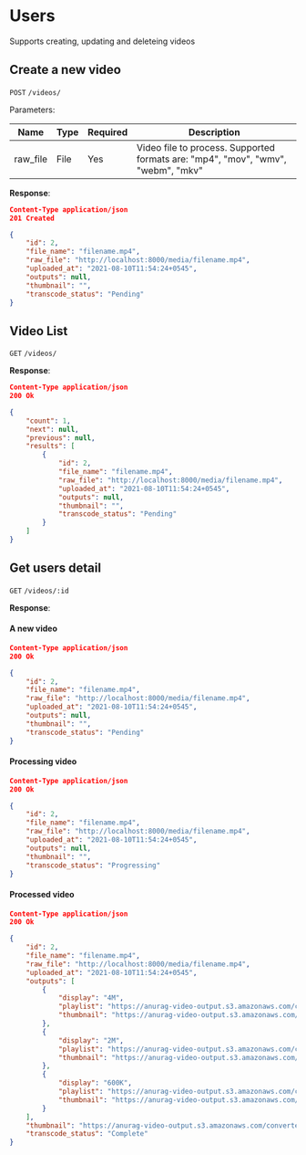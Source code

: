 # Users
Supports creating, updating and deleteing videos

## Create a new video
`POST` `/videos/`

Parameters:

Name       | Type   | Required | Description
-----------|--------|----------|------------
raw_file   | File   | Yes      | Video file to process. Supported formats are: "mp4", "mov", "wmv", "webm", "mkv"

**Response**:

```json
Content-Type application/json
201 Created

{
    "id": 2,
    "file_name": "filename.mp4",
    "raw_file": "http://localhost:8000/media/filename.mp4",
    "uploaded_at": "2021-08-10T11:54:24+0545",
    "outputs": null,
    "thumbnail": "",
    "transcode_status": "Pending"
}
```

## Video List
`GET` `/videos/`

**Response**:

```json
Content-Type application/json
200 Ok

{
    "count": 1,
    "next": null,
    "previous": null,
    "results": [
        {
            "id": 2,
            "file_name": "filename.mp4",
            "raw_file": "http://localhost:8000/media/filename.mp4",
            "uploaded_at": "2021-08-10T11:54:24+0545",
            "outputs": null,
            "thumbnail": "",
            "transcode_status": "Pending"
        }
    ]
}

```


## Get users detail
`GET` `/videos/:id`

**Response**:

#### A new video
```json
Content-Type application/json
200 Ok

{
    "id": 2,
    "file_name": "filename.mp4",
    "raw_file": "http://localhost:8000/media/filename.mp4",
    "uploaded_at": "2021-08-10T11:54:24+0545",
    "outputs": null,
    "thumbnail": "",
    "transcode_status": "Pending"
}
```

#### Processing video
```json
Content-Type application/json
200 Ok

{
    "id": 2,
    "file_name": "filename.mp4",
    "raw_file": "http://localhost:8000/media/filename.mp4",
    "uploaded_at": "2021-08-10T11:54:24+0545",
    "outputs": null,
    "thumbnail": "",
    "transcode_status": "Progressing"
}
```

#### Processed video
```json
Content-Type application/json
200 Ok

{
    "id": 2,
    "file_name": "filename.mp4",
    "raw_file": "http://localhost:8000/media/filename.mp4",
    "uploaded_at": "2021-08-10T11:54:24+0545",
    "outputs": [
        {
            "display": "4M",
            "playlist": "https://anurag-video-output.s3.amazonaws.com/converted/filename.mp44M.m3u8",
            "thumbnail": "https://anurag-video-output.s3.amazonaws.com/converted/filename.mp44M-thumb-00001.png"
        },
        {
            "display": "2M",
            "playlist": "https://anurag-video-output.s3.amazonaws.com/converted/filename.mp42M.m3u8",
            "thumbnail": "https://anurag-video-output.s3.amazonaws.com/converted/filename.mp42M-thumb-00001.png"
        },
        {
            "display": "600K",
            "playlist": "https://anurag-video-output.s3.amazonaws.com/converted/filename.mp4600K.m3u8",
            "thumbnail": "https://anurag-video-output.s3.amazonaws.com/converted/filename.mp4600K-thumb-00001.png"
        }
    ],
    "thumbnail": "https://anurag-video-output.s3.amazonaws.com/converted/filename.mp44M-thumb-00001.png",
    "transcode_status": "Complete"
}
```